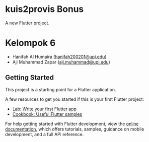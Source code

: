 # kuis2provis Bonus 

A new Flutter project.

# Kelompok 6
- Hanifah Al Humaira (hanifah200201@upi.edu) 
- Aji Muhammad Zapar (aji.muhammad@upi.edu)


## Getting Started

This project is a starting point for a Flutter application.

A few resources to get you started if this is your first Flutter project:

- [Lab: Write your first Flutter app](https://docs.flutter.dev/get-started/codelab)
- [Cookbook: Useful Flutter samples](https://docs.flutter.dev/cookbook)

For help getting started with Flutter development, view the
[online documentation](https://docs.flutter.dev/), which offers tutorials,
samples, guidance on mobile development, and a full API reference.
